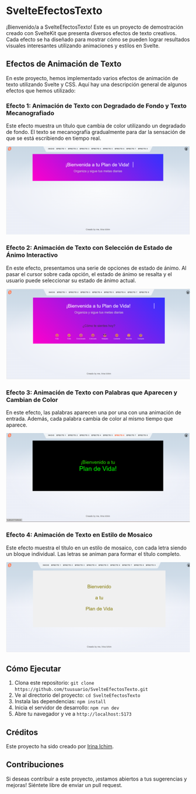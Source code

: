 # SvelteEfectosTexto

¡Bienvenido/a a SvelteEfectosTexto! Este es un proyecto de demostración creado con SvelteKit que presenta diversos efectos de texto creativos. Cada efecto se ha diseñado para mostrar cómo se pueden lograr resultados visuales interesantes utilizando animaciones y estilos en Svelte.

## Efectos de Animación de Texto

En este proyecto, hemos implementado varios efectos de animación de texto utilizando Svelte y CSS. Aquí hay una descripción general de algunos efectos que hemos utilizado:

### Efecto 1: Animación de Texto con Degradado de Fondo y Texto Mecanografiado

Este efecto muestra un título que cambia de color utilizando un degradado de fondo. El texto se mecanografía gradualmente para dar la sensación de que se está escribiendo en tiempo real.

![Efecto 1](/src/lib/images/Efecto4.png)

### Efecto 2: Animación de Texto con Selección de Estado de Ánimo Interactivo

En este efecto, presentamos una serie de opciones de estado de ánimo. Al pasar el cursor sobre cada opción, el estado de ánimo se resalta y el usuario puede seleccionar su estado de ánimo actual.

![Efecto 2](/src/lib/images/segundoefectoreadme.png)

### Efecto 3: Animación de Texto con Palabras que Aparecen y Cambian de Color

En este efecto, las palabras aparecen una por una con una animación de entrada. Además, cada palabra cambia de color al mismo tiempo que aparece.

![Efecto 3](/src/lib/images/efecto3readme.png)

### Efecto 4: Animación de Texto en Estilo de Mosaico

Este efecto muestra el título en un estilo de mosaico, con cada letra siendo un bloque individual. Las letras se animan para formar el título completo.

![Efecto 4](/src/lib/images/efecto4readme.png)

## Cómo Ejecutar

1. Clona este repositorio: `git clone https://github.com/tuusuario/SvelteEfectosTexto.git`
2. Ve al directorio del proyecto: `cd SvelteEfectosTexto`
3. Instala las dependencias: `npm install`
4. Inicia el servidor de desarrollo: `npm run dev`
5. Abre tu navegador y ve a `http://localhost:5173`

## Créditos

Este proyecto ha sido creado por [Irina Ichim](https://github.com/Irina-Ichim).

## Contribuciones

Si deseas contribuir a este proyecto, ¡estamos abiertos a tus sugerencias y mejoras! Siéntete libre de enviar un pull request.
